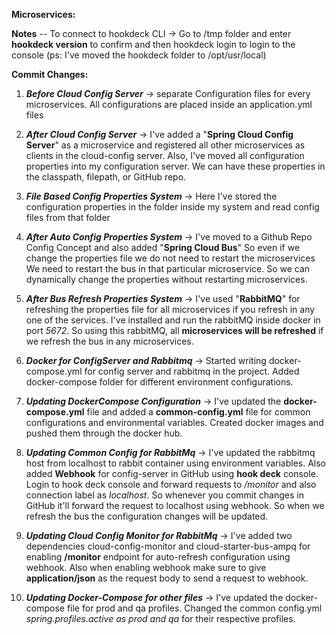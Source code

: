 **Microservices:**

**Notes**
  -- To connect to hookdeck CLI -> Go to /tmp folder and enter **hookdeck version** to confirm and then hookdeck login to login to the console (ps: I've moved the hookdeck folder to /opt/usr/local)

**Commit Changes:**

1. **_Before Cloud Config Server_** -> separate Configuration files for every microservices. All configurations are placed inside an application.yml files

2. **_After Cloud Config Server_** -> I've added a "**Spring Cloud Config Server**" as a microservice and registered all other microservices as clients in the cloud-config server. 
Also, I've moved all configuration properties into my configuration server. We can have these properties in the classpath, filepath, or GitHub repo.

3. **_File Based Config Properties System_** -> Here I've stored the configuration properties in the folder inside my system and read config files from that folder

4. **_After Auto Config Properties System_** -> I've moved to a Github Repo Config Concept and also added "**Spring Cloud Bus**" So even if we change the properties file we do not need to restart the microservices
We need to restart the bus in that particular microservice. So we can dynamically change the properties without restarting microservices.

5. **_After Bus Refresh Properties System_** -> I've used "**RabbitMQ**" for refreshing the properties file for all microservices if you refresh in any one of the services.
 I've installed and run the rabbitMQ inside docker in port _5672_. So using this rabbitMQ, all **microservices will be refreshed** if we refresh the bus in any microservices.

6. **_Docker for ConfigServer and Rabbitmq_** -> Started writing docker-compose.yml for config server and rabbitmq in the project. Added docker-compose folder for different environment configurations.
  
7. **_Updating DockerCompose Configuration_** -> I've updated the **docker-compose.yml** file and added a **common-config.yml** file for common configurations and environmental variables.
   Created docker images and pushed them through the docker hub.
   
8. **_Updating Common Config for RabbitMq_** -> I've updated the rabbitmq host from localhost to rabbit container using environment variables. Also added **Webhook** for config-server in GitHub using **hook deck** console.
   Login to hook deck console and forward requests to _/monitor_ and also connection label as _localhost_. So whenever you commit changes in GitHub it'll forward the request to localhost using webhook. So when we refresh the bus
   the configuration changes will be updated.

9. **_Updating Cloud Config Monitor for RabbitMq_** -> I've added two dependencies cloud-config-monitor and cloud-starter-bus-ampq for enabling **/monitor** endpoint for auto-refresh configuration using webhook. Also when enabling webhook
    make sure to give **application/json** as the request body to send a request to webhook.
   
10. **_Updating Docker-Compose for other files_** -> I've updated the docker-compose file for prod and qa profiles. Changed the common config.yml _spring.profiles.active as prod and qa_ for their respective profiles. 
